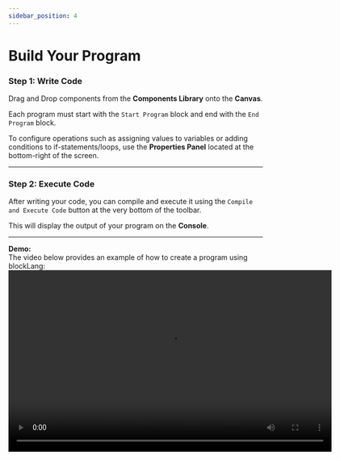 ```yaml
---
sidebar_position: 4
---
```


# Build Your Program

### Step 1: Write Code
Drag and Drop components from the **Components Library** onto the **Canvas**.  

Each program must start with the `Start Program` block and end with the `End Program` block.  

To configure operations such as assigning values to variables or adding conditions to if-statements/loops, use the **Properties Panel** located at the bottom-right of the screen.

---

### Step 2: Execute Code
After writing your code, you can compile and execute it using the `Compile and Execute Code` button at the very bottom of the toolbar. 

This will display the output of your program on the **Console**.

---
**Demo:**  
The video below provides an example of how to create a program using blockLang:  
<video width="640" height="360" controls>
  <source src="/video/Execute_Lang.mp4" type="video/mp4" />
  Your browser does not support the video tag.
</video>




